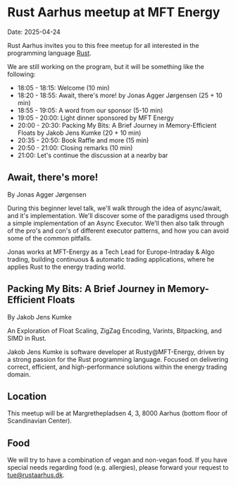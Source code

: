 # Rust Aarhus meetup at MFT Energy

Date: 2025-04-24

Rust Aarhus invites you to this free meetup for all interested in the programming language [Rust].

We are still working on the program, but it will be something like the following:

- 18:05 - 18:15: Welcome (10 min)
- 18:20 - 18:55: Await, there's more! by Jonas Agger Jørgensen (25 + 10 min)
- 18:55 - 19:05: A word from our sponsor (5-10 min)
- 19:05 - 20:00: Light dinner sponsored by MFT Energy
- 20:00 - 20:30: Packing My Bits: A Brief Journey in Memory-Efficient Floats by Jakob Jens Kumke (20 + 10 min)
- 20:35 - 20:50: Book Raffle and more (15 min)
- 20:50 - 21:00: Closing remarks (10 min)
- 21:00: Let's continue the discussion at a nearby bar


## Await, there's more!

By Jonas Agger Jørgensen

During this beginner level talk, we'll walk through the idea of async/await, and it's implementation. We'll discover some of the paradigms used through a simple implementation of an Async Executor. We'll then also talk through of the pro's and con's of different executor patterns, and how you can avoid some of the common pitfalls.

Jonas works at MFT-Energy as a Tech Lead for Europe-Intraday & Algo trading, building continuous & automatic trading applications, where he applies Rust to the energy trading world.


## Packing My Bits: A Brief Journey in Memory-Efficient Floats

By Jakob Jens Kumke

An Exploration of Float Scaling, ZigZag Encoding, Varints, Bitpacking, and SIMD in Rust.

Jakob Jens Kumke is software developer at Rusty@MFT-Energy, driven by a strong passion for the Rust programming language. Focused on delivering correct, efficient, and high-performance solutions within the energy trading domain.


## Location
This meetup will be at Margrethepladsen 4, 3, 8000 Aarhus (bottom floor of Scandinavian Center).


## Food
We will try to have a combination of vegan and non-vegan food. If you have special needs regarding food (e.g. allergies), please forward your request to tue@rustaarhus.dk.


[rust]: https://www.rust-lang.org/

